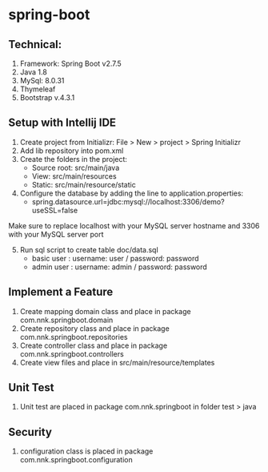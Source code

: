 # spring-boot
## Technical:

1. Framework: Spring Boot v2.7.5
2. Java 1.8
3. MySql: 8.0.31
4. Thymeleaf
5. Bootstrap v.4.3.1

## Setup with Intellij IDE
1. Create project from Initializr: File > New > project > Spring Initializr
2. Add lib repository into pom.xml
3. Create the folders in the project:
    - Source root: src/main/java
    - View: src/main/resources
    - Static: src/main/resource/static
4. Configure the database by adding the line to application.properties:
    - spring.datasource.url=jdbc:mysql://localhost:3306/demo?useSSL=false

Make sure to replace localhost with your MySQL server hostname and 3306 with your MySQL server port

5. Run sql script to create table doc/data.sql
    - basic user : username: user / password: password
    - admin user : username: admin / password: password

## Implement a Feature
1. Create mapping domain class and place in package com.nnk.springboot.domain
2. Create repository class and place in package com.nnk.springboot.repositories
3. Create controller class and place in package com.nnk.springboot.controllers
4. Create view files and place in src/main/resource/templates

## Unit Test
1. Unit test are placed in package com.nnk.springboot in folder test > java

## Security
1. configuration class is placed in package com.nnk.springboot.configuration
